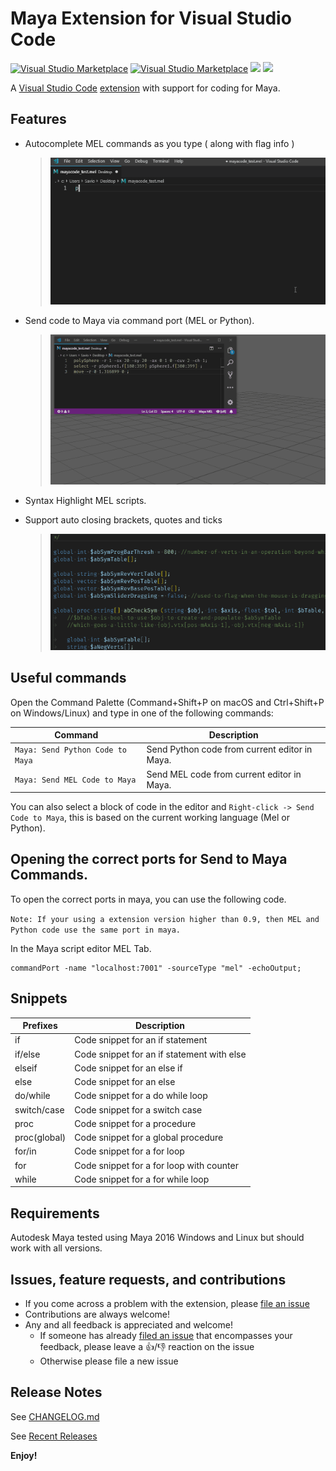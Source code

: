 # Maya Extension for Visual Studio Code

[![Visual Studio Marketplace](https://img.shields.io/vscode-marketplace/v/saviof.mayacode.svg?style=flat&logo=visual-studio-code)](https://marketplace.visualstudio.com/items?itemName=saviof.mayacode)
[![Visual Studio Marketplace](https://img.shields.io/vscode-marketplace/r/saviof.mayacode.svg?style=flat&logo=visual-studio-code)](https://marketplace.visualstudio.com/items?itemName=saviof.mayacode)
[![](https://img.shields.io/badge/TWITTER-%40artbycrunk-blue.svg?logo=twitter&style=flat)](https://twitter.com/artbycrunk)
[![](https://img.shields.io/badge/gitter-join_chat-1dce73.svg?style=flat&logo=gitter-white)](https://gitter.im/vscode-maya/vscode-maya)


A [Visual Studio Code](https://code.visualstudio.com/) [extension](https://marketplace.visualstudio.com/items?itemName=saviof.mayacode) with support for coding for Maya.

## Features

* Autocomplete MEL commands as you type ( along with flag info )

  > ![Autocomplete MEL commands as you type](./images/autocomplete.gif "Autocomplete MEL commands as you type")

* Send code to Maya via command port (MEL or Python).

  > ![Send code to Maya via command port](./images/send_to_maya.gif "Send code to Maya via command port")

* Syntax Highlight MEL scripts.
* Support auto closing brackets, quotes and ticks

  > ![Syntax Highlight MEL scripts](./images/syntax_highlight.gif "Syntax Highlight MEL scripts.")

## Useful commands

Open the Command Palette (Command+Shift+P on macOS and Ctrl+Shift+P on Windows/Linux) and type in one of the following commands:

Command | Description
--- | ---
```Maya: Send Python Code to Maya``` | Send Python code from current editor in Maya.
```Maya: Send MEL Code to Maya``` | Send MEL code from current editor in Maya.

You can also select a block of code in the editor 
and ```Right-click -> Send Code to Maya```, this is based on the current working language (Mel or Python).


## Opening the correct ports for Send to Maya Commands.

To open the correct ports in maya, you can use the following code.

`Note: If your using a extension version higher than 0.9, then MEL and Python code use the same port in maya.`

In the Maya script editor MEL Tab.
```
commandPort -name "localhost:7001" -sourceType "mel" -echoOutput;
```

## Snippets

|Prefixes|Description|
|--------|-----------|
|if|Code snippet for an if statement|
|if/else|Code snippet for an if statement with else|
|elseif|Code snippet for an else if|
|else|Code snippet for an else|
|do/while|Code snippet for a do while loop|
|switch/case|Code snippet for a switch case|
|proc|Code snippet for a procedure|
|proc(global)|Code snippet for a global procedure|
|for/in|Code snippet for a for loop|
|for|Code snippet for a for loop with counter|
|while|Code snippet for a for while loop|

## Requirements

Autodesk Maya tested using Maya 2016 Windows and Linux but should work with all versions.

## Issues, feature requests, and contributions

* If you come across a problem with the extension, please [file an issue](https://github.com/artbycrunk/vscode-maya/issues)
* Contributions are always welcome!
* Any and all feedback is appreciated and welcome!
  - If someone has already [filed an issue](https://github.com/artbycrunk/vscode-maya/issues) that encompasses your feedback, please leave a 👍/👎 reaction on the issue
  - Otherwise please file a new issue

## Release Notes

See [CHANGELOG.md](./CHANGELOG.md)

See [Recent Releases](https://github.com/artbycrunk/vscode-maya/releases)

**Enjoy!**
